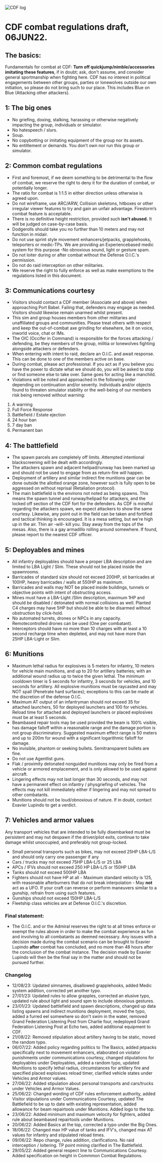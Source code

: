 ![CDF log](https://user-images.githubusercontent.com/81685693/175794254-183db228-385c-4fd4-a2fb-544b41a015c3.png)

# CDF combat regulations draft, 06JUN22.
## The basics:
Fundamentals for combat at CDF: **Turn off quickjump/nimble/accessories imitating these features**, if in doubt; ask, don't assume, and consider general sportmanship when fighting here. CDF has no interest in political engagements between other groups, parties or lonewolves outside our own initiation, so please do not bring such to our place. This includes Blue on Blue (Attacking other attackers).

## 1: The big ones
- No griefing, doxing, stalking, harassing or otherwise negatively impacting the group, individuals or simulator.
- No hatespeech / slurs.
- Soup.
- No copybotting or imitating equipment of the group nor its assets.
- No entitlement or demands. You don’t own nor run this group or simulator.

## 2: Common combat regulations
- First and foremost, if we deem something to be detrimental to the flow of combat, we reserve the right to deny it for the duration of combat, or potentially longer.
- The ratio for combat is 1:1.5 in either direction unless otherwise is agreed upon.
- Do not wireframe, use ARC/ARW, Collision skeletons, hitboxes or other irregular viewer features to try and gain an unfair advantage. Firestorm’s combat feature is acceptable.
- There is no definitive height restriction, provided such **isn't abused.** It will be judged on case-by-case basis.
- Dodgerolls should take you no further than 10 meters and may not function in midair.
- Do not use sprint style movement enhancers/jetpacks, grapplehooks, teleporters or medic-TPs. We are providing an Experiencebased medic system for this purpose
-No obnoxious sound, light or gesture spam.
- Do not loiter during or after combat without the Defense O.I.C.'s permission.
- Do not do raid interception on other militaries.
- We reserve the right to fully enforce as well as make exemptions to the regulations listed in this document.

## 3: Communications courtesy
- Visitors should contact a CDF member (Associate and above) when approaching Port Babel. Failing that, defenders may engage as needed. Visitors should likewise remain unarmed whilst present.
- This sim and group houses members from other militaries and unaffiliated groups and communities. Please treat others with respect and keep the out-of-combat axe grinding for elsewhere, be it on voice, inworld voice, chat or IMs.
- The OIC (Occifer in Command) is responsible for the forces attacking / defending, be they members of the group, militia or lonewolves fighting alongside attackers or defenders.
- When entering with intent to raid, declare an O.I.C. and await response. This can be done to one of the members active on base.
- During combat, please act professional. If you act as if you believe you have the power to dictate what we should do, you will be asked to stop or find someone else to take over. Same goes for acting like a manchild.
- Violations will be noted and approached in the following order depending on continuation and/or severity. Individuals and/or objects found to threaten simulator stability or the well-being of our members risk being removed without warning:
1. A warning
2. Full Force Response
3. Battlefield / Estate ejection
4. 24 hour ban
5. 7 day ban
6. Permanent ban

## 4: The battlefield
- The spawn parcels are completely off limits. Attempted intentional blackscreening will be dealt with accordingly.
- The attackers spawn and adjacent helipad/runway has been marked up and should not be used to engage from as return-fire will happen. 
- Deployment of artillery and similar indirect fire munitions gear can be done outside the allotted orange zone, however such is fully open to be aggressed on without reprisal (Retaliation protocol).
- The main battlefield is the environs not noted as being spawns. This means the spawn tunnel and runway/helipad for attackers, and the locked off section of the CDF fort for the defenders. As CDF is mindful regarding the attackers spawn, we expect attackers to show the same courtesy. Likewise, any point out in the field can be taken and fortified and tactical thinking is encouraged. It is a mesa setting, but we're high up in the air. Thin air -will- kill you. Stay away from the tops of the mesas. Also, there is a gay armadillo rolling around somewhere. If found, please report to the nearest CDF officer.

## 5: Deployables and mines
- All infantry deployables should have a proper LBA description and are limited to LBA Light / Slim. These should not be placed inside the spawnrooms.
- Barricades of standard size should not exceed 200HP, sit barricades at 100HP, heavy barricades / walls at 550HP as maximum.
- Barricades and walls may NOT be placed inside buildings, tunnels or objective points with intent of obstructing access. 
- Mines must have a LBA-Light /Slim description, maximum 1HP and should be disabled / detonated with normal collisions as well. Planted C4 charges may have 5HP but should be able to be disarmed without obstruction by click-hold.
- No automated turrets, drones or NPCs in any capacity. Remotecontrolled drones can be used (One per combatant).
- Interceptors should have no more than 10 charges with at least a 10 second recharge time when depleted, and may not have more than 25HP LBA-Light or Slim.

## 6: Munitions
- Maximum lethal radius for explosives is 5 meters for infantry, 10 meters for vehicle main munitions, and up to 20 for artillery batteries; with an additional wound radius up to twice the given lethal. The minimum cooldown timer is 5 seconds for infantry, 3 seconds for vehicles, and 10 seconds for artillery. All explosive munitions must be raycasted and may NOT spall (Penetrate hard surfaces); exceptions to this can be made at the discretion of the defense O.I.C.
- Maximum AT output of an infantryman should not exceed 35 for attached launchers, 50 for deployed launchers and 100 for vehicles. Reload time for attached and deployed launchers or placed explosives must be at least 5 seconds.
- Beambased repair tools may be used provided the beam is 100% visible, has damage falloff within a reasonable range and the damage portion is not group discriminatory. Suggested maximum effect range is 50 meters and up to 200m for wound with a significant logarithmic falloff for damage.
- No invisible, phantom or seeking bullets. Semitransparent bullets are fine.
- Do not use Agentlist guns.
- Flak / proximity detonated nonguided munitions may only be fired from a vehicle or armored emplacement, and is only allowed to be used against aircraft.
- Lingering effects may not last longer than 30 seconds, and may not have a permanent effect on infantry / physgriefing of vehicles. The effects may not kill immediately either if lingering and may not spread to other combatants.
- Munitions should not be loud/obnoxious of nature. If in doubt, contact Exavier Lupindo to get a verdict.

## 7: Vehicles and armor values
Any transport vehicles that are intended to be fully disembarked must be persistent and may nut despawn if the driver/pilot exits, continue to take damage whilst unoccupied, and preferably not group-locked.
- Small personal transports such as bikes, may not exceed 25HP LBA-L/S and should only carry one passenger if any
- Cars / trucks may not exceed 75HP LBA-L/S or 25 LBA
- APCs / IFVs should not exceed 250 HP LBA-L/S or 150HP LBA
- Tanks should not exceed 500HP LBA
- Fighters should not have HP at all - Maximum standard velocity is 125, with reasonable afterburners that do not break interpolation - May **not** act as a UFO. If your craft can reverse or perform maneuvers similar to a gunship, refrain from using such features.
- Gunships should not exceed 150HP LBA-L/S
- Fleetship class vehicles are at Defense O.I.C.'s discretion.


### Final statement:
- The O.I.C. and or the Admiral reserves the right to at all times enforce or exempt the rules above in order to make the combat experience as fun and involving to all combatants as deemed necessary. Any issues with a decision made during the combat scenario can be brought to Exavier Lupindo **after** combat has concluded, and no more than 48 hours after the conclusion of the combat instance. The decision made by Exavier Lupindo will then be the final say in the matter and should not be pursued further.


### Changelog
- 12/08/23: Updated simnames, disallowed grapplehooks, added Medic system addition, corrected yet another typo.
- 27/01/23: Updated rules to allow grapples, corrected an elusive typo, updated rule about light and sound spm to include obnoxious gestures.
- 23/01/23: Updated battlefield and spawn descriptions, changed up data listing spawns and indirect munitions deployment, moved the typo, added a furred eel somewhere so don't swim in the water, removed Grand Federation Listening Post from Charlie four, redeployed Grand Federation Listening Post at Echo two, added additional equipment to CDF.
- 21/08/22: Removed stipulation about artillery having to be static, moved the random typo.
- 06/07/22: Added policy regarding politics to The Basics, added jetpacks specifically next to movement enhancers, elaborated on violator punishments under communications courtesy, changed stipulations for deployables under Deployables, added a random typo, updated Munitions to specify lethal radius, circumstances for artillery fire and specified placed explosives reload timer, clarified vehicle states under Vehicles and Armor values.
- 27/06/22: Added stipulation about personal transports and cars/trucks under Vehicles and Armor Values.
- 25/06/22: Changed wording of CDF rules enforcement authority, added Visitor stipulations under Communications Courtesy, updated The Battlefield to be up to date with existing representation, added allowance for beam repairtools under Munitions. Added logo to the top.
- 23/06/22: Added minimum and maximum velocity for fighters, added rule about beambased repairtools under Munitions.
- 20/06/22: Added Basics at the top, corrected a typo under the Big Ones.
- 18/06/22: Changed max HP value of tanks and IFV's, changed max AT values for infantry and stipulated reload times.
- 09/06/22: Repo change, rules addition, clarifications.
 No raid interception / loitering.
 TP point mining clarified in The Battlefield.
- 29/05/22: Added general respect line to Communications Courtesy. Added specification on height in Commmon Combat Regulations.
